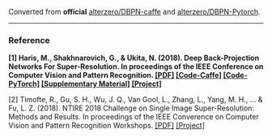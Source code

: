 Converted from **official** [alterzero/DBPN-caffe](https://github.com/alterzero/DBPN-caffe/tree/af5d3b56947b3b7c61bd001dee40725cdd8ec7c7) and [alterzero/DBPN-Pytorch](https://github.com/alterzero/DBPN-Pytorch/tree/6fa7316dbf257c086be065c95efa59a848938e5c).

---

### Reference
**[1] Haris, M., Shakhnarovich, G., & Ukita, N. (2018). Deep Back-Projection Networks For Super-Resolution. In proceedings of the IEEE Conference on Computer Vision and Pattern Recognition. [[PDF]](https://www.toyota-ti.ac.jp/Lab/Denshi/iim/members/muhammad.haris/projects/DBPN_cvpr2018_final.pdf) [[Code-Caffe]](https://github.com/alterzero/DBPN-caffe) [[Code-PyTorch]](https://github.com/alterzero/DBPN-Pytorch) [[Supplementary Material]](https://www.toyota-ti.ac.jp/Lab/Denshi/iim/members/muhammad.haris/projects/DBPN_cvpr2018_supp_material.pdf) [[Project]](https://www.toyota-ti.ac.jp/Lab/Denshi/iim/members/muhammad.haris/projects/DBPN.html)**

[2] Timofte, R., Gu, S. H., Wu, J. Q., Van Gool, L., Zhang, L., Yang, M. H., ... & Fu, L. Z. (2018). NTIRE 2018 Challenge on Single Image Super-Resolution: Methods and Results. In proceedings of the IEEE Converence on Computer Vision and Pattern Recognition Workshops. [[PDF]](http://people.ee.ethz.ch/~timofter/publications/NTIRE2018_SR_report_CVPRW-2018.pdf) [[Project]](http://www.vision.ee.ethz.ch/ntire18/#challenge)
